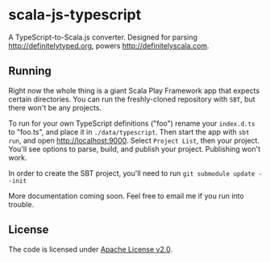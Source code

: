 # scala-js-typescript

A TypeScript-to-Scala.js converter. 
Designed for parsing http://definitelytyped.org, powers http://definitelyscala.com.

## Running

Right now the whole thing is a giant Scala Play Framework app that expects certain directories.
You can run the freshly-cloned repository with `SBT`, but there won't be any projects.

To run for your own TypeScript definitions ("foo") rename your `index.d.ts` to "foo.ts", and place it in `./data/typescript`.
Then start the app with `sbt run`, and open [http://localhost:9000](). Select `Project List`, then your project.
You'll see options to parse, build, and publish your project. Publishing won't work.

In order to create the SBT project, you'll need to run `git submodule update --init`

More documentation coming soon. Feel free to email me if you run into trouble.

## License

The code is licensed under [Apache License v2.0](http://www.apache.org/licenses/LICENSE-2.0).
